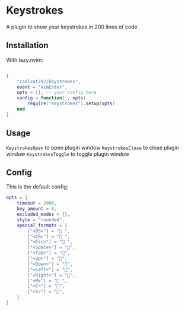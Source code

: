 # Keystrokes

A plugin to show your keystrokes in 200 lines of code

## Installation

With lazy.nvim:

```lua

{
    "coolcat702/keystrokes",
    event = "VimEnter",
    opts = {}, -- your config here
    config = function(_, opts)
        require("keystrokes").setup(opts)
    end
}
```

## Usage

`KeystrokesOpen` to open plugin window
`KeystrokesClose` to close plugin window
`KeystrokesToggle` to toggle plugin window

## Config

This is the default config:

```lua
opts = {
    timeout = 2000,
    key_amount = 6,
    excluded_modes = {},
    style = "rounded",
    special_formats = {
        ["<BS>"] = "󰁮 ",
        ["<CR>"] = "󰌑 ",
        ["<Esc>"] = "󰿅 ",
        ["<Space>"] = "󱁐",
        ["<Tab>"] = "",
        ["<Up>"] = "",
        ["<Down>"] = "",
        ["<Left>"] = "",
        ["<Right>"] = "",
        ["<M>"] = "󰘵 ",
        ["<C>"] = "",
        ["<S>"] = "󰘶",
    }
}
```
